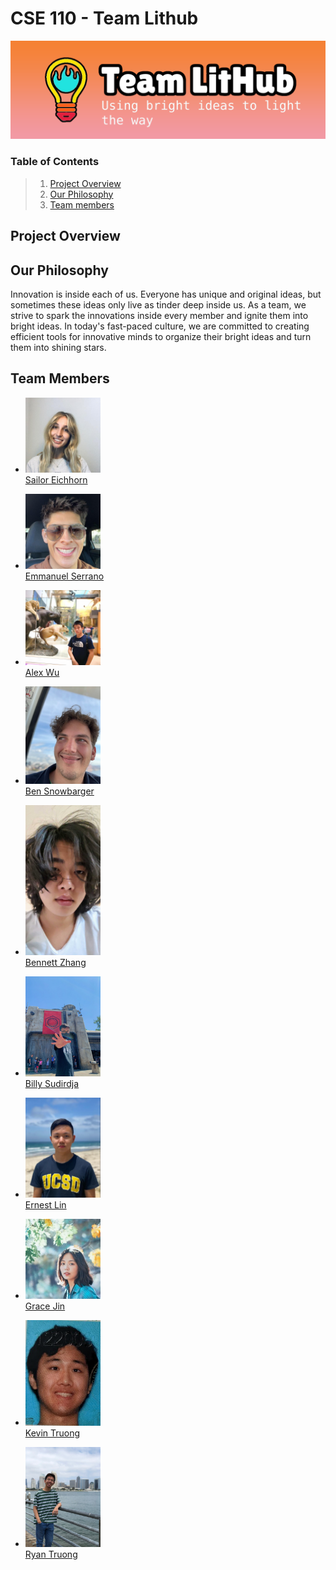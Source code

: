 # CSE 110 - Team Lithub
![Banner](./branding/TeamLitHub_Banner.png)

### Table of Contents

> 1. [Project Overview](#project-overview)
> 2. [Our Philosophy](#our-philosophy)
> 3. [Team members](#team-members)

## Project Overview


## Our Philosophy
Innovation is inside each of us. Everyone has unique and original ideas, but sometimes these ideas only live as tinder deep inside us. As a team, we strive to spark the innovations inside every member and ignite them into bright ideas. In today's fast-paced culture, we are committed to creating efficient tools for innovative minds to organize their bright ideas and turn them into shining stars.

## Team Members
- <img src= "Pics/Sailor.jpg"  alt= "error" width="120"/> \
[Sailor Eichhorn](https://sailorforschool.github.io/SuperCoolRepo/) 

- <img src= "Pics/Emmanuel.jpg"  alt= "error" width="120"/> \
 [Emmanuel Serrano](https://emmanuel-serrano.github.io/GitHub_Pages_Project/)

- <img src= "Pics/Alex.JPG"  alt= "error" width="120"/> \
[Alex Wu](https://alex10wu.github.io/CSE110-Alex-Wu/) 

- <img src= "Pics/Ben.jpg"  alt= "error" width="120"/> \
[Ben Snowbarger](https://bsnow1400.github.io/Pages-Project/)

- <img src= "Pics/Bennett.jpg"  alt= "error" width="120"/> \
[Bennett Zhang](https://bennett-zhang.github.io/CSE-110-Lab-1/)

- <img src= "Pics/Billy.jpg"  alt= "error" width="120"/> \
[Billy Sudirdja](https://github.com/billysud/Lab0CSE110/)

- <img src= "Pics/Ernest.jpg"  alt= "error" width="120"/> \
[Ernest Lin](https://ernestl123.github.io/ernestl123/)

- <img src= "Pics/Grace.jpg"  alt= "error" width="120"/> \
[Grace Jin](https://hongyuejin.github.io/GithubPages/)

- <img src= "Pics/Kevin.png"  alt= "error" width="120"/> \
[Kevin Truong](https://wozzack.github.io/pages/)

- <img src= "Pics/Ryan.jpg"  alt= "error" width="120"/> \
[Ryan Truong](https://ryan-truong.github.io/cse110lab/)